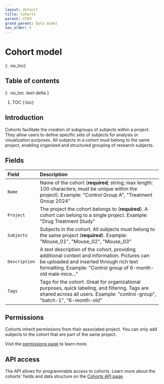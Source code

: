 ```yaml
---
layout: default
title: Cohorts
parent: STEM
grand_parent: Data model
nav_order: 5
---
```


# Cohort model
{: .no_toc}

## Table of contents
{: .no_toc .text-delta }

1. TOC
{:toc}

## Introduction

Cohorts facilitate the creation of subgroups of subjects within a project. They allow users to define specific sets of subjects for analysis or visualization purposes. All subjects in a cohort must belong to the same project, enabling organized and structured grouping of research subjects.

## Fields

| Field | Description |
|:------|:------------|
| `Name` | Name of the cohort (**required**; string; max length: 100 characters; must be unique within the project). Example: "Control Group A", "Treatment Group 2024" |
| `Project` | The project the cohort belongs to (**required**). A cohort can belong to a single project. Example: "Drug Treatment Study" |
| `Subjects` | Subjects in the cohort. All subjects must belong to the same project (**required**). Example: "Mouse_01", "Mouse_02", "Mouse_03" |
| `Description` | A text description of the cohort, providing additional context and information. Pictures can be uploaded and inserted through rich text formatting. Example: "Control group of 6-month-old male mice..." |
| `Tags` | Tags for the cohort. Great for organizational purposes, quick labeling, and filtering. Tags are shared across all users. Example: "control-group", "batch-1", "6-month-old" |

## Permissions

Cohorts inherit permissions from their associated project. You can only add subjects to the cohort that are part of the same project.

Visit the [permissions page]({{"datamodel/permissions/"|absolute_url}}) to learn more. 

## API access

The API allows for programmable access to cohorts. Learn more about the cohorts' fields and data structure on the [Cohorts API page]({{"api/stem/cohort/"|absolute_url}}).